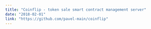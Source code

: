 ```yaml
---
title: "Coinflip - token sale smart contract management server"
date: "2018-02-01"
link: "https://github.com/pavel-main/coinflip"
---
```


